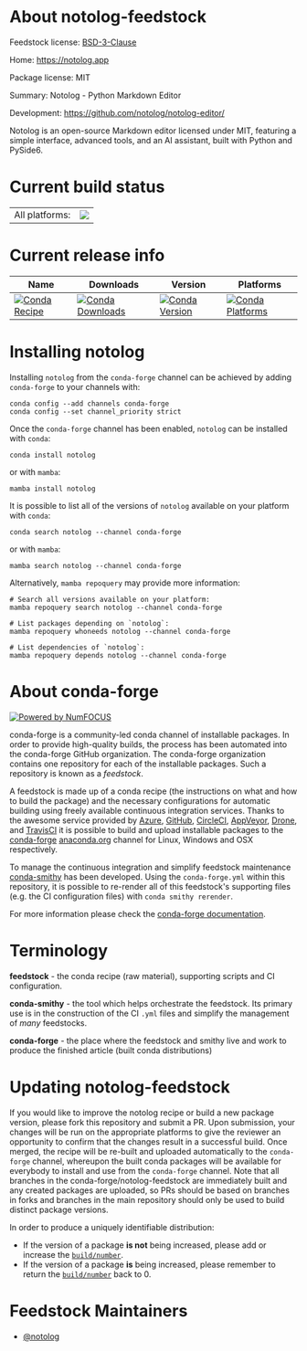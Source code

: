 About notolog-feedstock
=======================

Feedstock license: [BSD-3-Clause](https://github.com/conda-forge/notolog-feedstock/blob/main/LICENSE.txt)

Home: https://notolog.app

Package license: MIT

Summary: Notolog - Python Markdown Editor

Development: https://github.com/notolog/notolog-editor/

Notolog is an open-source Markdown editor licensed under MIT, featuring a simple interface, advanced tools, and an AI assistant, built with Python and PySide6.


Current build status
====================


<table><tr><td>All platforms:</td>
    <td>
      <a href="https://dev.azure.com/conda-forge/feedstock-builds/_build/latest?definitionId=23061&branchName=main">
        <img src="https://dev.azure.com/conda-forge/feedstock-builds/_apis/build/status/notolog-feedstock?branchName=main">
      </a>
    </td>
  </tr>
</table>

Current release info
====================

| Name | Downloads | Version | Platforms |
| --- | --- | --- | --- |
| [![Conda Recipe](https://img.shields.io/badge/recipe-notolog-green.svg)](https://anaconda.org/conda-forge/notolog) | [![Conda Downloads](https://img.shields.io/conda/dn/conda-forge/notolog.svg)](https://anaconda.org/conda-forge/notolog) | [![Conda Version](https://img.shields.io/conda/vn/conda-forge/notolog.svg)](https://anaconda.org/conda-forge/notolog) | [![Conda Platforms](https://img.shields.io/conda/pn/conda-forge/notolog.svg)](https://anaconda.org/conda-forge/notolog) |

Installing notolog
==================

Installing `notolog` from the `conda-forge` channel can be achieved by adding `conda-forge` to your channels with:

```
conda config --add channels conda-forge
conda config --set channel_priority strict
```

Once the `conda-forge` channel has been enabled, `notolog` can be installed with `conda`:

```
conda install notolog
```

or with `mamba`:

```
mamba install notolog
```

It is possible to list all of the versions of `notolog` available on your platform with `conda`:

```
conda search notolog --channel conda-forge
```

or with `mamba`:

```
mamba search notolog --channel conda-forge
```

Alternatively, `mamba repoquery` may provide more information:

```
# Search all versions available on your platform:
mamba repoquery search notolog --channel conda-forge

# List packages depending on `notolog`:
mamba repoquery whoneeds notolog --channel conda-forge

# List dependencies of `notolog`:
mamba repoquery depends notolog --channel conda-forge
```


About conda-forge
=================

[![Powered by
NumFOCUS](https://img.shields.io/badge/powered%20by-NumFOCUS-orange.svg?style=flat&colorA=E1523D&colorB=007D8A)](https://numfocus.org)

conda-forge is a community-led conda channel of installable packages.
In order to provide high-quality builds, the process has been automated into the
conda-forge GitHub organization. The conda-forge organization contains one repository
for each of the installable packages. Such a repository is known as a *feedstock*.

A feedstock is made up of a conda recipe (the instructions on what and how to build
the package) and the necessary configurations for automatic building using freely
available continuous integration services. Thanks to the awesome service provided by
[Azure](https://azure.microsoft.com/en-us/services/devops/), [GitHub](https://github.com/),
[CircleCI](https://circleci.com/), [AppVeyor](https://www.appveyor.com/),
[Drone](https://cloud.drone.io/welcome), and [TravisCI](https://travis-ci.com/)
it is possible to build and upload installable packages to the
[conda-forge](https://anaconda.org/conda-forge) [anaconda.org](https://anaconda.org/)
channel for Linux, Windows and OSX respectively.

To manage the continuous integration and simplify feedstock maintenance
[conda-smithy](https://github.com/conda-forge/conda-smithy) has been developed.
Using the ``conda-forge.yml`` within this repository, it is possible to re-render all of
this feedstock's supporting files (e.g. the CI configuration files) with ``conda smithy rerender``.

For more information please check the [conda-forge documentation](https://conda-forge.org/docs/).

Terminology
===========

**feedstock** - the conda recipe (raw material), supporting scripts and CI configuration.

**conda-smithy** - the tool which helps orchestrate the feedstock.
                   Its primary use is in the construction of the CI ``.yml`` files
                   and simplify the management of *many* feedstocks.

**conda-forge** - the place where the feedstock and smithy live and work to
                  produce the finished article (built conda distributions)


Updating notolog-feedstock
==========================

If you would like to improve the notolog recipe or build a new
package version, please fork this repository and submit a PR. Upon submission,
your changes will be run on the appropriate platforms to give the reviewer an
opportunity to confirm that the changes result in a successful build. Once
merged, the recipe will be re-built and uploaded automatically to the
`conda-forge` channel, whereupon the built conda packages will be available for
everybody to install and use from the `conda-forge` channel.
Note that all branches in the conda-forge/notolog-feedstock are
immediately built and any created packages are uploaded, so PRs should be based
on branches in forks and branches in the main repository should only be used to
build distinct package versions.

In order to produce a uniquely identifiable distribution:
 * If the version of a package **is not** being increased, please add or increase
   the [``build/number``](https://docs.conda.io/projects/conda-build/en/latest/resources/define-metadata.html#build-number-and-string).
 * If the version of a package **is** being increased, please remember to return
   the [``build/number``](https://docs.conda.io/projects/conda-build/en/latest/resources/define-metadata.html#build-number-and-string)
   back to 0.

Feedstock Maintainers
=====================

* [@notolog](https://github.com/notolog/)

